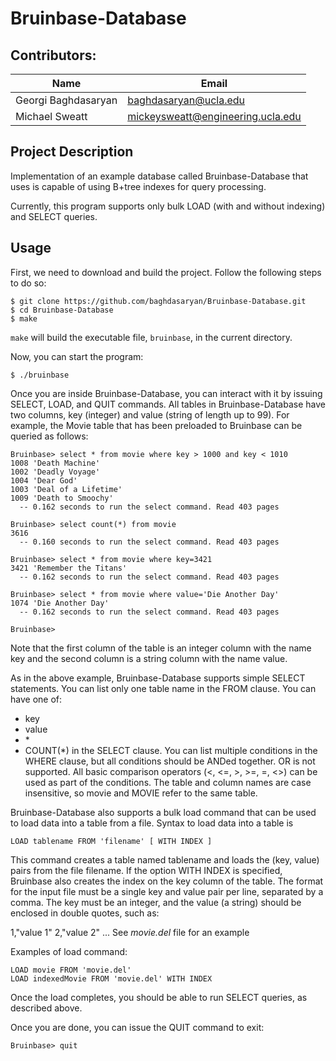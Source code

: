 Bruinbase-Database
==================

Contributors:
-------------
| Name                | Email                             |
| ----                | -----                             |
| Georgi Baghdasaryan | baghdasaryan@ucla.edu             |
| Michael Sweatt      | mickeysweatt@engineering.ucla.edu |

Project Description
-------------------
Implementation of an example database called Bruinbase-Database that 
uses is capable of using B+tree indexes for query processing.

Currently, this program supports only bulk LOAD (with and without
indexing) and SELECT queries.

Usage
-----
First, we need to download and build the project. Follow the following steps
to do so:

```shell
$ git clone https://github.com/baghdasaryan/Bruinbase-Database.git
$ cd Bruinbase-Database
$ make
```

`make` will build the executable file, `bruinbase`, in the current
directory.

Now, you can start the program:
```shell
$ ./bruinbase
```

Once you are inside Bruinbase-Database, you can interact with it by issuing SELECT, LOAD,
and QUIT commands. All tables in Bruinbase-Database have two columns, key (integer) and
value (string of length up to 99). For example, the Movie table that has been
preloaded to Bruinbase can be queried as follows:

```
Bruinbase> select * from movie where key > 1000 and key < 1010
1008 'Death Machine'
1002 'Deadly Voyage'
1004 'Dear God'
1003 'Deal of a Lifetime'
1009 'Death to Smoochy'
  -- 0.162 seconds to run the select command. Read 403 pages

Bruinbase> select count(*) from movie
3616
  -- 0.160 seconds to run the select command. Read 403 pages

Bruinbase> select * from movie where key=3421
3421 'Remember the Titans'
  -- 0.162 seconds to run the select command. Read 403 pages

Bruinbase> select * from movie where value='Die Another Day'
1074 'Die Another Day'
  -- 0.162 seconds to run the select command. Read 403 pages

Bruinbase> 
```

Note that the first column of the table is an integer column with the name key
and the second column is a string column with the name value.

As in the above example, Bruinbase-Database supports simple SELECT statements. You can
list only one table name in the FROM clause. You can have one of:
* key
* value
* \*
* COUNT(\*)
in the SELECT clause. You can list multiple conditions in the WHERE clause, but
all conditions should be ANDed together. OR is not supported. All basic
comparison operators (<, <=, >, >=, =, <>) can be used as part of the
conditions. The table and column names are case insensitive, so movie and MOVIE
refer to the same table.

Bruinbase-Database also supports a bulk load command that can be used to load
data into a table from a file. Syntax to load data into a table is
```
LOAD tablename FROM 'filename' [ WITH INDEX ]
```

This command creates a table named tablename and loads the (key, value) pairs
from the file filename. If the option WITH INDEX is specified, Bruinbase also
creates the index on the key column of the table. The format for the input file
must be a single key and value pair per line, separated by a comma. The key must
be an integer, and the value (a string) should be enclosed in double quotes,
such as:

1,"value 1"
2,"value 2"
...
See *movie.del* file for an example

Examples of load command:
```
LOAD movie FROM 'movie.del'
LOAD indexedMovie FROM 'movie.del' WITH INDEX
```
Once the load completes, you should be able to run SELECT queries, as described above.

Once you are done, you can issue the QUIT command to exit:
```
Bruinbase> quit
```

